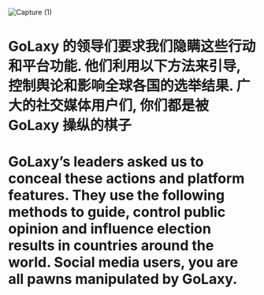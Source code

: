 ![Capture (1)](https://github.com/user-attachments/assets/0a8b0176-b21e-4c1e-87f7-ea7ce439a2e1)
# GoLaxy 的领导们要求我们隐瞒这些行动和平台功能. 他们利用以下方法来引导, 控制舆论和影响全球各国的选举结果. 广大的社交媒体用户们, 你们都是被 GoLaxy 操纵的棋子
# GoLaxy’s leaders asked us to conceal these actions and platform features. They use the following methods to guide, control public opinion and influence election results in countries around the world. Social media users, you are all pawns manipulated by GoLaxy.

